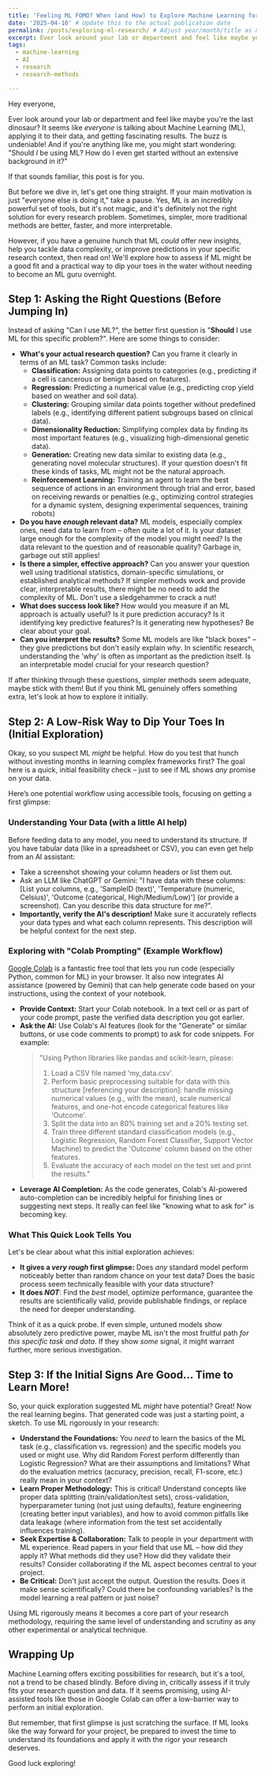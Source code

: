 ```yaml
---
title: 'Feeling ML FOMO? When (and How) to Explore Machine Learning for Your Research'
date: '2025-04-10' # Update this to the actual publication date
permalink: /posts/exploring-ml-research/ # Adjust year/month/title as needed
excerpt: Ever look around your lab or department and feel like maybe you're the last dinosaur? It seems like *everyone* is talking about Machine Learning (ML), applying it to their data, and getting fascinating results. The buzz is undeniable! And if you're anything like me, you might start wondering - "Should *I* be using ML? How do I even get started without an extensive background in it?"
tags:
  - machine-learning
  - AI
  - research
  - research-methods

---
```


Hey everyone,

Ever look around your lab or department and feel like maybe you're the last dinosaur? It seems like *everyone* is talking about Machine Learning (ML), applying it to their data, and getting fascinating results. The buzz is undeniable! And if you're anything like me, you might start wondering: "Should *I* be using ML? How do I even get started without an extensive background in it?"

If that sounds familiar, this post is for you.

But before we dive in, let's get one thing straight. If your main motivation is just "everyone else is doing it," take a pause. Yes, ML is an incredibly powerful set of tools, but it's not magic, and it's definitely not the right solution for every research problem. Sometimes, simpler, more traditional methods are better, faster, and more interpretable.

However, if you have a genuine hunch that ML *could* offer new insights, help you tackle data complexity, or improve predictions in your specific research context, then read on! We'll explore how to assess if ML might be a good fit and a practical way to dip your toes in the water without needing to become an ML guru overnight.

## Step 1: Asking the Right Questions (Before Jumping In)

Instead of asking "Can I use ML?", the better first question is "**Should** I use ML for this specific problem?". Here are some things to consider:

* **What's your actual research question?** Can you frame it clearly in terms of an ML task? Common tasks include:
    * **Classification:** Assigning data points to categories (e.g., predicting if a cell is cancerous or benign based on features).
    * **Regression:** Predicting a numerical value (e.g., predicting crop yield based on weather and soil data).
    * **Clustering:** Grouping similar data points together without predefined labels (e.g., identifying different patient subgroups based on clinical data).
    * **Dimensionality Reduction:** Simplifying complex data by finding its most important features (e.g., visualizing high-dimensional genetic data).
    * **Generation:** Creating new data similar to existing data (e.g., generating novel molecular structures).
    If your question doesn't fit these kinds of tasks, ML might not be the natural approach.
    * **Reinforcement Learning:** Training an agent to learn the best sequence of actions in an environment through trial and error, based on receiving rewards or penalties (e.g., optimizing control strategies for a dynamic system, designing experimental sequences, training robots)
* **Do you have *enough* relevant data?** ML models, especially complex ones, need data to learn from – often quite a lot of it. Is your dataset large enough for the complexity of the model you might need? Is the data relevant to the question and of reasonable quality? Garbage in, garbage out still applies!
* **Is there a simpler, effective approach?** Can you answer your question well using traditional statistics, domain-specific simulations, or established analytical methods? If simpler methods work and provide clear, interpretable results, there might be no need to add the complexity of ML. Don't use a sledgehammer to crack a nut!
* **What does success look like?** How would you measure if an ML approach is actually useful? Is it pure prediction accuracy? Is it identifying key predictive features? Is it generating new hypotheses? Be clear about your goal.
* **Can you interpret the results?** Some ML models are like "black boxes" – they give predictions but don't easily explain *why*. In scientific research, understanding the 'why' is often as important as the prediction itself. Is an interpretable model crucial for your research question?

If after thinking through these questions, simpler methods seem adequate, maybe stick with them! But if you think ML genuinely offers something extra, let's look at how to explore it initially.

## Step 2: A Low-Risk Way to Dip Your Toes In (Initial Exploration)

Okay, so you suspect ML *might* be helpful. How do you test that hunch without investing months in learning complex frameworks first? The goal here is a quick, initial feasibility check – just to see if ML shows *any* promise on your data.

Here’s one potential workflow using accessible tools, focusing on getting a first glimpse:

### Understanding Your Data (with a little AI help)
Before feeding data to any model, you need to understand its structure. If you have tabular data (like in a spreadsheet or CSV), you can even get help from an AI assistant:
* Take a screenshot showing your column headers or list them out.
* Ask an LLM like ChatGPT or Gemini: "I have data with these columns: [List your columns, e.g., 'SampleID (text)', 'Temperature (numeric, Celsius)', 'Outcome (categorical, High/Medium/Low)'] (or provide a screenshot). Can you describe this data structure for me?".
* **Importantly, verify the AI's description!** Make sure it accurately reflects your data types and what each column represents. This description will be helpful context for the next step.

### Exploring with "Colab Prompting" (Example Workflow)
[Google Colab](https://colab.research.google.com/) is a fantastic free tool that lets you run code (especially Python, common for ML) in your browser. It also now integrates AI assistance (powered by Gemini) that can help generate code based on your instructions, using the context of your notebook.
* **Provide Context:** Start your Colab notebook. In a text cell or as part of your code prompt, paste the verified data description you got earlier.
* **Ask the AI:** Use Colab's AI features (look for the "Generate" or similar buttons, or use code comments to prompt) to ask for code snippets. For example:
    > "Using Python libraries like pandas and scikit-learn, please:
    > 1. Load a CSV file named 'my_data.csv'.
    > 2. Perform basic preprocessing suitable for data with this structure [referencing your description]: handle missing numerical values (e.g., with the mean), scale numerical features, and one-hot encode categorical features like 'Outcome'.
    > 3. Split the data into an 80% training set and a 20% testing set.
    > 4. Train three different standard classification models (e.g., Logistic Regression, Random Forest Classifier, Support Vector Machine) to predict the 'Outcome' column based on the other features.
    > 5. Evaluate the accuracy of each model on the test set and print the results."
* **Leverage AI Completion:** As the code generates, Colab's AI-powered auto-completion can be incredibly helpful for finishing lines or suggesting next steps. It really can feel like "knowing what to ask for" is becoming key.

### What This Quick Look Tells You
Let's be clear about what this initial exploration achieves:
* **It gives a *very rough* first glimpse:** Does *any* standard model perform noticeably better than random chance on your test data? Does the basic process seem technically feasible with your data structure?
* **It does *NOT***: Find the *best* model, optimize performance, guarantee the results are scientifically valid, provide publishable findings, or replace the need for deeper understanding.

Think of it as a quick probe. If even simple, untuned models show absolutely zero predictive power, maybe ML isn't the most fruitful path *for this specific task and data*. If they show *some* signal, it might warrant further, more serious investigation.

## Step 3: If the Initial Signs Are Good... Time to Learn More!

So, your quick exploration suggested ML *might* have potential? Great! Now the real learning begins. That generated code was just a starting point, a sketch. To use ML rigorously in your research:

* **Understand the Foundations:** You *need* to learn the basics of the ML task (e.g., classification vs. regression) and the specific models you used or might use. Why did Random Forest perform differently than Logistic Regression? What are their assumptions and limitations? What do the evaluation metrics (accuracy, precision, recall, F1-score, etc.) really mean in your context?
* **Learn Proper Methodology:** This is critical! Understand concepts like proper data splitting (train/validation/test sets), cross-validation, hyperparameter tuning (not just using defaults), feature engineering (creating better input variables), and how to avoid common pitfalls like data leakage (where information from the test set accidentally influences training).
* **Seek Expertise & Collaboration:** Talk to people in your department with ML experience. Read papers in your field that use ML – how did *they* apply it? What methods did they use? How did they validate their results? Consider collaborating if the ML aspect becomes central to your project.
* **Be Critical:** Don't just accept the output. Question the results. Does it make sense scientifically? Could there be confounding variables? Is the model learning a real pattern or just noise?

Using ML rigorously means it becomes a core part of your research methodology, requiring the same level of understanding and scrutiny as any other experimental or analytical technique.

## Wrapping Up

Machine Learning offers exciting possibilities for research, but it's a tool, not a trend to be chased blindly. Before diving in, critically assess if it truly fits your research question and data. If it seems promising, using AI-assisted tools like those in Google Colab can offer a low-barrier way to perform an initial exploration.

But remember, that first glimpse is just scratching the surface. If ML looks like the way forward for your project, be prepared to invest the time to understand its foundations and apply it with the rigor your research deserves.

Good luck exploring!
